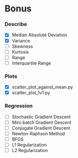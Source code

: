 # Bonus

### Describe

-   [x] Median Absolute Deviation
-   [x] Variance
-   [ ] Skewness
-   [ ] Kurtosis
-   [ ] Range
-   [ ] Interquartile Range

### Plots

-   [x] scatter_plot_against_mean.py
-   [x] scatter_plot_1v1.py

### Regression

-   [ ] Stochastic Gradient Descent
-   [ ] Mini-batch Gradient Descent
-   [ ] Conjugate Gradient Descent
-   [ ] Newton-Raphson Method
-   [ ] BFGS
-   [ ] L1 Regularization
-   [ ] L2 Regularization
